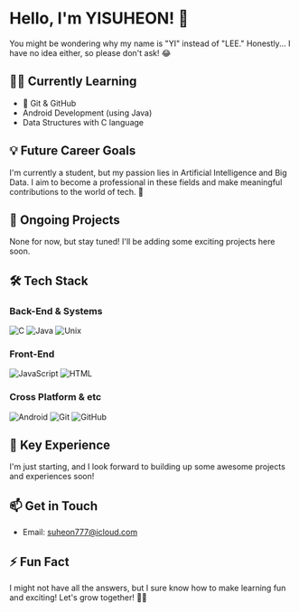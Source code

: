# Hello, I'm YISUHEON! 👋

You might be wondering why my name is "YI" instead of "LEE." Honestly... I have no idea either, so please don't ask! 😂

## 🧑‍💻 Currently Learning
- 🌱 Git & GitHub
- Android Development (using Java)
- Data Structures with C language

## 💡 Future Career Goals
I'm currently a student, but my passion lies in Artificial Intelligence and Big Data. I aim to become a professional in these fields and make meaningful contributions to the world of tech. 🚀

## 🎯 Ongoing Projects
None for now, but stay tuned! I'll be adding some exciting projects here soon.

## 🛠️ Tech Stack

### Back-End & Systems
![C](https://img.shields.io/badge/-C-A8B9CC?logo=C&logoColor=white&style=for-the-badge)
![Java](https://img.shields.io/badge/-Java-007396?logo=Java&logoColor=white&style=for-the-badge)
![Unix](https://img.shields.io/badge/-Unix-000000?logo=Unix&logoColor=white&style=for-the-badge)

### Front-End
![JavaScript](https://img.shields.io/badge/-JavaScript-F7DF1E?logo=JavaScript&logoColor=black&style=for-the-badge)
![HTML](https://img.shields.io/badge/-HTML-E34F26?logo=HTML5&logoColor=white&style=for-the-badge)

### Cross Platform & etc
![Android](https://img.shields.io/badge/-Android-3DDC84?logo=Android&logoColor=white&style=for-the-badge)
![Git](https://img.shields.io/badge/-Git-F05032?logo=Git&logoColor=white&style=for-the-badge)
![GitHub](https://img.shields.io/badge/-GitHub-181717?logo=GitHub&logoColor=white&style=for-the-badge)

## 🔭 Key Experience
I'm just starting, and I look forward to building up some awesome projects and experiences soon!

## 📫 Get in Touch
- Email: [suheon777@icloud.com](mailto:suheon777@icloud.com)

## ⚡ Fun Fact
I might not have all the answers, but I sure know how to make learning fun and exciting! Let's grow together! 🌱✨
